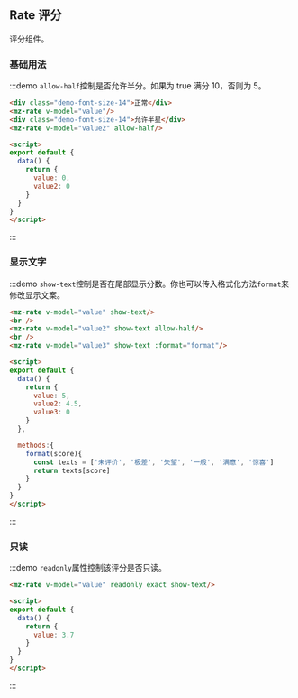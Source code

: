 ## Rate 评分

评分组件。

### 基础用法

:::demo `allow-half`控制是否允许半分。如果为 true 满分 10，否则为 5。
```html
<div class="demo-font-size-14">正常</div>
<mz-rate v-model="value"/>
<div class="demo-font-size-14">允许半星</div>
<mz-rate v-model="value2" allow-half/>

<script>
export default {
  data() {
    return {
      value: 0,
      value2: 0
    }
  }
}
</script>
```
:::


### 显示文字

:::demo `show-text`控制是否在尾部显示分数。你也可以传入格式化方法`format`来修改显示文案。
```html
<mz-rate v-model="value" show-text/>
<br />
<mz-rate v-model="value2" show-text allow-half/>
<br />
<mz-rate v-model="value3" show-text :format="format"/>

<script>
export default {
  data() {
    return {
      value: 5,
      value2: 4.5,
      value3: 0
    }
  },

  methods:{
    format(score){
      const texts = ['未评价', '极差', '失望', '一般', '满意', '惊喜']
      return texts[score]
    }
  }
}
</script>
```
:::

### 只读

:::demo `readonly`属性控制该评分是否只读。
```html
<mz-rate v-model="value" readonly exact show-text/>

<script>
export default {
  data() {
    return {
      value: 3.7
    }
  }
}
</script>
```
:::